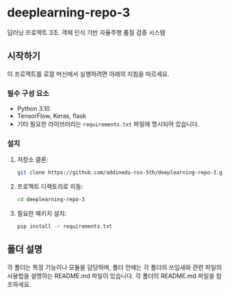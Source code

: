 # deeplearning-repo-3
딥러닝 프로젝트 3조. 객체 인식 기반 자율주행 품질 검증 시스템

## 시작하기
이 프로젝트를 로컬 머신에서 실행하려면 아래의 지침을 따르세요.

### 필수 구성 요소

- Python 3.10
- TensorFlow, Keras, flask
- 기타 필요한 라이브러리는 `requirements.txt` 파일에 명시되어 있습니다.

### 설치
1. 저장소 클론:
    ```bash
    git clone https://github.com/addinedu-ros-5th/deeplearning-repo-3.git
    ```
2. 프로젝트 디렉토리로 이동:
    ```bash
    cd deeplearning-repo-3
    ```
3. 필요한 패키지 설치:
    ```bash
    pip install -r requirements.txt
    ```


## 폴더 설명
각 폴더는 특정 기능이나 모듈을 담당하며, 폴더 안에는 각 폴더의 쓰임새와 관련 파일의 사용법을 설명하는 README.md 파일이 있습니다. 각 폴더의 README.md 파일을 참조하세요.


